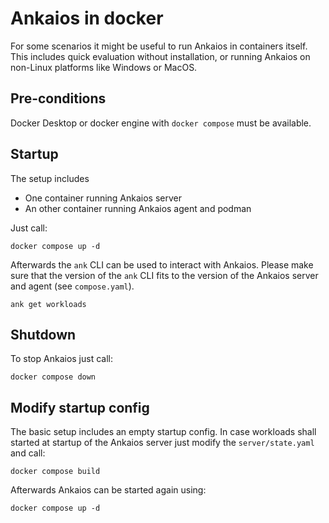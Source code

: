 # Ankaios in docker

For some scenarios it might be useful to run Ankaios in containers itself.
This includes quick evaluation without installation, or running Ankaios on non-Linux platforms like Windows or MacOS.

## Pre-conditions

Docker Desktop or docker engine with `docker compose` must be available.

## Startup

The setup includes

* One container running Ankaios server
* An other container running Ankaios agent and podman

Just call:

```shell
docker compose up -d
```

Afterwards the `ank` CLI can be used to interact with Ankaios.
Please make sure that the version of the `ank` CLI fits to the version of the Ankaios server and agent (see `compose.yaml`).

```shell
ank get workloads
```

## Shutdown

To stop Ankaios just call:

```shell
docker compose down
```

## Modify startup config

The basic setup includes an empty startup config.
In case workloads shall started at startup of the Ankaios server just modify the `server/state.yaml` and call:

```shell
docker compose build
```

Afterwards Ankaios can be started again using:

```shell
docker compose up -d
```
